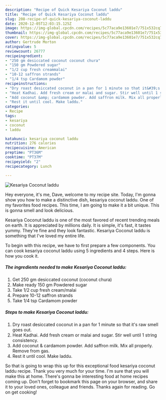 ```yaml
---
description: "Recipe of Quick Kesariya Coconut laddu"
title: "Recipe of Quick Kesariya Coconut laddu"
slug: 208-recipe-of-quick-kesariya-coconut-laddu
date: 2020-12-05T12:03:15.125Z
image: https://img-global.cpcdn.com/recipes/5c77aca9e13601e7/751x532cq70/kesariya-coconut-laddu-recipe-main-photo.jpg
thumbnail: https://img-global.cpcdn.com/recipes/5c77aca9e13601e7/751x532cq70/kesariya-coconut-laddu-recipe-main-photo.jpg
cover: https://img-global.cpcdn.com/recipes/5c77aca9e13601e7/751x532cq70/kesariya-coconut-laddu-recipe-main-photo.jpg
author: Gertrude Morton
ratingvalue: 5
reviewcount: 26777
recipeingredient:
- "250 gm desiccated coconut coconut chura"
- "150 gm Powdered sugar"
- "1/2 cup fresh creammalai"
- "10-12 saffron strands"
- "1/4 tsp Cardamom powder"
recipeinstructions:
- "Dry roast desiccated coconut in a pan for 1 minute so that it&#39;s raw smell goes out."
- "Heat Kadhai. Add fresh cream or malai and sugar. Stir well until 1 string consistency."
- "Add coconut &amp; cardamom powder. Add saffron milk. Mix all properly. Remove from gas."
- "Rest it until cool. Make laddu."
categories:
- Recipe
tags:
- kesariya
- coconut
- laddu

katakunci: kesariya coconut laddu 
nutrition: 276 calories
recipecuisine: American
preptime: "PT36M"
cooktime: "PT37M"
recipeyield: "2"
recipecategory: Lunch

---
```



![Kesariya Coconut laddu](https://img-global.cpcdn.com/recipes/5c77aca9e13601e7/751x532cq70/kesariya-coconut-laddu-recipe-main-photo.jpg)

Hey everyone, it's me, Dave, welcome to my recipe site. Today, I'm gonna show you how to make a distinctive dish, kesariya coconut laddu. One of my favorites food recipes. This time, I am going to make it a bit unique. This is gonna smell and look delicious.



Kesariya Coconut laddu is one of the most favored of recent trending meals on earth. It is appreciated by millions daily. It is simple, it's fast, it tastes yummy. They're fine and they look fantastic. Kesariya Coconut laddu is something that I've loved my entire life.


To begin with this recipe, we have to first prepare a few components. You can cook kesariya coconut laddu using 5 ingredients and 4 steps. Here is how you cook it.

<!--inarticleads1-->

##### The ingredients needed to make Kesariya Coconut laddu:

1. Get 250 gm desiccated coconut (coconut chura)
1. Make ready 150 gm Powdered sugar
1. Take 1/2 cup fresh cream/malai
1. Prepare 10-12 saffron strands
1. Take 1/4 tsp Cardamom powder




<!--inarticleads2-->

##### Steps to make Kesariya Coconut laddu:

1. Dry roast desiccated coconut in a pan for 1 minute so that it&#39;s raw smell goes out.
1. Heat Kadhai. Add fresh cream or malai and sugar. Stir well until 1 string consistency.
1. Add coconut &amp; cardamom powder. Add saffron milk. Mix all properly. Remove from gas.
1. Rest it until cool. Make laddu.




So that is going to wrap this up for this exceptional food kesariya coconut laddu recipe. Thank you very much for your time. I'm sure that you will make this at home. There's gonna be interesting food at home recipes coming up. Don't forget to bookmark this page on your browser, and share it to your loved ones, colleague and friends. Thanks again for reading. Go on get cooking!
